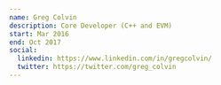 ```yaml
---
name: Greg Colvin
description: Core Developer (C++ and EVM)
start: Mar 2016
end: Oct 2017
social:
  linkedin: https://www.linkedin.com/in/gregcolvin/
  twitter: https://twitter.com/greg_colvin
---
```



